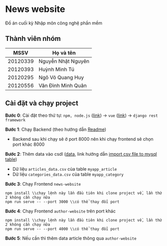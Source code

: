 # News website

Đồ án cuối kỳ Nhập môn công nghệ phần mềm

## Thành viên nhóm

| MSSV  | Họ và tên |
| ------------- | ------------- |
| 20120339  | Nguyễn Nhật Nguyên  |
| 20120393  | Huỳnh Minh Tú  |
| 20120295  | Ngô Võ Quang Huy  |
| 20120556  | Văn Đình Minh Quân  |

## Cài đặt và chạy project

<b>Bước 0</b>: Cài đặt theo thứ tự: `npm, node.js` ([link](https://docs.npmjs.com/downloading-and-installing-node-js-and-npm)) -> `vue` ([link](https://vi.vuejs.org/v2/guide/installation.html#NPM)) -> `django rest framework`

<b>Bước 1</b>: Chạy Backend (theo hướng dẫn [Readme](/Backend/Readme-Backend.md))
- Backend sau khi chạy sẽ ở port 8000 nên khi chạy frontend sẽ chọn port khác 8000

<b>Bước 2</b>: Thêm data vào csdl ([data](https://studenthcmusedu-my.sharepoint.com/:f:/g/personal/20120393_student_hcmus_edu_vn/EvZ8g_ChoipJgAhPHWTNiNQBCwMzY6MtSdjWditmw1PV-w?e=6GmlhO), link hướng dẫn [import csv file to mysql table](https://www.mysqltutorial.org/import-csv-file-mysql-table/))

- Dữ liệu `articles_data.csv` của table `myapp_article`
- Dữ liệu `categories_data.csv` của table `myapp_category`

<b>Bước 3</b>: Chạy Frontend `news-website`
```
npm install \\chạy lệnh này lần đầu tiên khi clone project về, lần thứ 2 không cần chạy nữa
npm run serve -- --port 3000 \\có thể thay đổi port
```

<b>Bước 4</b>: Chạy Frontend `author-website` trên port khác
```
npm install \\chạy lệnh này lần đầu tiên khi clone project về, lần thứ 2 không cần chạy nữa
npm run serve -- --port 4000 \\có thể thay đổi port
```

<b>Bước 5</b>: Nếu cần thì thêm data article thông qua `author-website`
